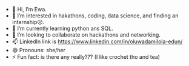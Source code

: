 - 👋 Hi, I’m Ewa.
- 👀 I’m interested in hakathons, coding, data science, and finding an internship😥.
- 🌱 I’m currently learning python ans SQL.
- 💞️ I’m looking to collaborate on hackathons and networking.
- 📫 LinkedIn link is https://www.linkedin.com/in/oluwadamilola-edun/
- 😄 Pronouns: she/her
- ⚡ Fun fact: is there any really??? (I like crochet tho and tea)

<!---
ewa-edun/ewa-edun is a ✨ special ✨ repository because its `README.md` (this file) appears on your GitHub profile.
You can click the Preview link to take a look at your changes.
--->
